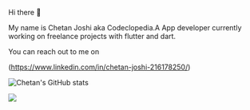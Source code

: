 Hi there 👋

My name is Chetan Joshi aka Codeclopedia.A App developer currently working on freelance projects with flutter and dart.

You can reach out to me on

(https://www.linkedin.com/in/chetan-joshi-216178250/)


![Chetan's GitHub stats](https://github-readme-stats.vercel.app/api?username=CJcoder202001&show_icons=true&theme=radical)

![](https://komarev.com/ghpvc/?username=Codeclopedia)

